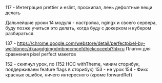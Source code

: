 117 - Интеграция prettier и eslint, проскипал, лень дефолтные вещи делать

Дальнейшие уроки 14 модуля - настройка, ngingx и своего сервера, буду позже учиться это делать, когда буду с докерком и кубером разбираться

137 - https://chrome.google.com/webstore/detail/perfectpixel-by-welldonec/dkaagdgjmgdmbnecmcefdhjekcoceebi?hl=ru Плагин для сравнения pixel perfect макетов

152 - скипнул урок, по (152 HOC withTheme, чиним сторибук, поддерживаем feature flags в сторибук)
153 - не урок
154 - Фикс красных ошибок, ничего интересного (кроме forwardRef)